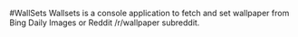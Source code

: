 ﻿#WallSets
Wallsets is a console application to fetch and set wallpaper from Bing Daily Images or Reddit /r/wallpaper subreddit.
